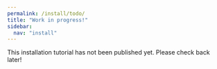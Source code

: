 ```yaml
---
permalink: /install/todo/
title: "Work in progress!"
sidebar:
  nav: "install"
---
```


This installation tutorial has not been published yet. Please check back later!
